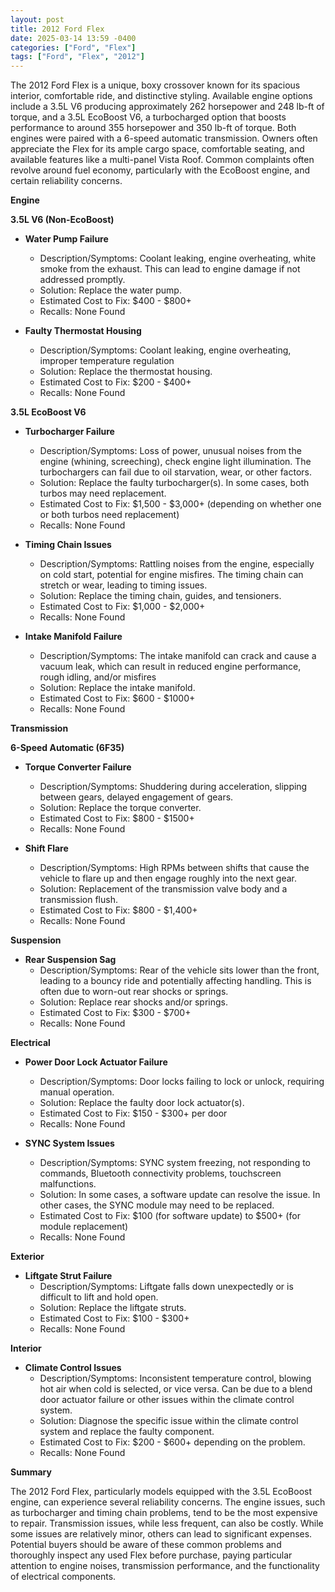 ```yaml
---
layout: post
title: 2012 Ford Flex
date: 2025-03-14 13:59 -0400
categories: ["Ford", "Flex"]
tags: ["Ford", "Flex", "2012"]
---
```

The 2012 Ford Flex is a unique, boxy crossover known for its spacious interior, comfortable ride, and distinctive styling. Available engine options include a 3.5L V6 producing approximately 262 horsepower and 248 lb-ft of torque, and a 3.5L EcoBoost V6, a turbocharged option that boosts performance to around 355 horsepower and 350 lb-ft of torque. Both engines were paired with a 6-speed automatic transmission. Owners often appreciate the Flex for its ample cargo space, comfortable seating, and available features like a multi-panel Vista Roof. Common complaints often revolve around fuel economy, particularly with the EcoBoost engine, and certain reliability concerns.

**Engine**

**3.5L V6 (Non-EcoBoost)**

*   **Water Pump Failure**
    *   Description/Symptoms: Coolant leaking, engine overheating, white smoke from the exhaust. This can lead to engine damage if not addressed promptly.
    *   Solution: Replace the water pump.
    *   Estimated Cost to Fix: $400 - $800+
    *   Recalls: None Found

*   **Faulty Thermostat Housing**
    * Description/Symptoms: Coolant leaking, engine overheating, improper temperature regulation
    * Solution: Replace the thermostat housing.
    * Estimated Cost to Fix: $200 - $400+
    * Recalls: None Found

**3.5L EcoBoost V6**

*   **Turbocharger Failure**
    *   Description/Symptoms: Loss of power, unusual noises from the engine (whining, screeching), check engine light illumination. The turbochargers can fail due to oil starvation, wear, or other factors.
    *   Solution: Replace the faulty turbocharger(s). In some cases, both turbos may need replacement.
    *   Estimated Cost to Fix: $1,500 - $3,000+ (depending on whether one or both turbos need replacement)
    *   Recalls: None Found

*   **Timing Chain Issues**
    *   Description/Symptoms: Rattling noises from the engine, especially on cold start, potential for engine misfires. The timing chain can stretch or wear, leading to timing issues.
    *   Solution: Replace the timing chain, guides, and tensioners.
    *   Estimated Cost to Fix: $1,000 - $2,000+
    *   Recalls: None Found

*   **Intake Manifold Failure**
    *   Description/Symptoms: The intake manifold can crack and cause a vacuum leak, which can result in reduced engine performance, rough idling, and/or misfires
    *   Solution: Replace the intake manifold.
    *   Estimated Cost to Fix: $600 - $1000+
    *   Recalls: None Found

**Transmission**

**6-Speed Automatic (6F35)**

*   **Torque Converter Failure**
    *   Description/Symptoms: Shuddering during acceleration, slipping between gears, delayed engagement of gears.
    *   Solution: Replace the torque converter.
    *   Estimated Cost to Fix: $800 - $1500+
    *   Recalls: None Found

*   **Shift Flare**
    *   Description/Symptoms: High RPMs between shifts that cause the vehicle to flare up and then engage roughly into the next gear.
    *   Solution: Replacement of the transmission valve body and a transmission flush.
    *   Estimated Cost to Fix: $800 - $1,400+
    *   Recalls: None Found

**Suspension**

*   **Rear Suspension Sag**
    *   Description/Symptoms: Rear of the vehicle sits lower than the front, leading to a bouncy ride and potentially affecting handling. This is often due to worn-out rear shocks or springs.
    *   Solution: Replace rear shocks and/or springs.
    *   Estimated Cost to Fix: $300 - $700+
    *   Recalls: None Found

**Electrical**

*   **Power Door Lock Actuator Failure**
    *   Description/Symptoms: Door locks failing to lock or unlock, requiring manual operation.
    *   Solution: Replace the faulty door lock actuator(s).
    *   Estimated Cost to Fix: $150 - $300+ per door
    *   Recalls: None Found

*   **SYNC System Issues**
    *   Description/Symptoms: SYNC system freezing, not responding to commands, Bluetooth connectivity problems, touchscreen malfunctions.
    *   Solution: In some cases, a software update can resolve the issue. In other cases, the SYNC module may need to be replaced.
    *   Estimated Cost to Fix: $100 (for software update) to $500+ (for module replacement)
    *   Recalls: None Found

**Exterior**

*   **Liftgate Strut Failure**
    * Description/Symptoms: Liftgate falls down unexpectedly or is difficult to lift and hold open.
    * Solution: Replace the liftgate struts.
    * Estimated Cost to Fix: $100 - $300+
    * Recalls: None Found

**Interior**

*   **Climate Control Issues**
    *   Description/Symptoms: Inconsistent temperature control, blowing hot air when cold is selected, or vice versa. Can be due to a blend door actuator failure or other issues within the climate control system.
    *   Solution: Diagnose the specific issue within the climate control system and replace the faulty component.
    *   Estimated Cost to Fix: $200 - $600+ depending on the problem.
    *   Recalls: None Found

**Summary**

The 2012 Ford Flex, particularly models equipped with the 3.5L EcoBoost engine, can experience several reliability concerns. The engine issues, such as turbocharger and timing chain problems, tend to be the most expensive to repair. Transmission issues, while less frequent, can also be costly. While some issues are relatively minor, others can lead to significant expenses. Potential buyers should be aware of these common problems and thoroughly inspect any used Flex before purchase, paying particular attention to engine noises, transmission performance, and the functionality of electrical components.

